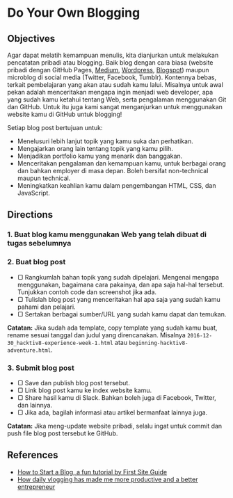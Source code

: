 # Do Your Own Blogging

## Objectives

Agar dapat melatih kemampuan menulis, kita dianjurkan untuk melakukan pencatatan pribadi atau blogging. Baik blog dengan cara biasa (website pribadi dengan GitHub Pages, [Medium](https://medium.com), [Wordpress](https://wordpress.com), [Blogspot](http://blogspot.com)) maupun microblog di social media (Twitter, Facebook, Tumblr). Kontennya bebas, terkait pembelajaran yang akan atau sudah kamu lalui. Misalnya untuk awal pekan adalah menceritakan mengapa ingin menjadi web developer, apa yang sudah kamu ketahui tentang Web, serta pengalaman menggunakan Git dan GitHub. Untuk itu juga kami sangat menganjurkan untuk menggunakan website kamu di GitHub untuk blogging!

Setiap blog post bertujuan untuk:

- Menelusuri lebih lanjut topik yang kamu suka dan perhatikan.
- Mengajarkan orang lain tentang topik yang kamu pilih.
- Menjadikan portfolio kamu yang menarik dan banggakan.
- Menceritakan pengalaman dan kemampuan kamu, untuk berbagai orang dan bahkan employer di masa depan. Boleh bersifat non-technical maupun technical.
- Meningkatkan keahlian kamu dalam pengembangan HTML, CSS, dan JavaScript.

## Directions

### 1. Buat blog kamu menggunakan Web yang telah dibuat di tugas sebelumnya

### 2. Buat blog post

- ▢ Rangkumlah bahan topik yang sudah dipelajari. Mengenai mengapa menggunakan, bagaimana cara pakainya, dan apa saja hal-hal tersebut. Tunjukkan contoh code dan screenshot jika ada.
- ▢ Tulislah blog post yang menceritakan hal apa saja yang sudah kamu pahami dan pelajari.
- ▢ Sertakan berbagai sumber/URL yang sudah kamu dapat dan temukan.

**Catatan:** Jika sudah ada template, copy template yang sudah kamu buat, rename sesuai tanggal dan judul yang direncanakan. Misalnya `2016-12-30_hacktiv8-experience-week-1.html` atau `beginning-hacktiv8-adventure.html`.

### 3. Submit blog post

- ▢ Save dan publish blog post tersebut.
- ▢ Link blog post kamu ke index website kamu.
- ▢ Share hasil kamu di Slack. Bahkan boleh juga di Facebook, Twitter, dan lainnya.
- ▢ Jika ada, bagilah informasi atau artikel bermanfaat lainnya juga.

**Catatan:** Jika meng-update website pribadi, selalu ingat untuk commit dan push file blog post tersebut ke GitHub.

## References

- [How to Start a Blog, a fun tutorial by First Site Guide](http://firstsiteguide.com/start-blog)
- [How daily vlogging has made me more productive and a better entrepreneur](https://meda.io/blog/startup/2016/05/20/how-daily-vlogging-has-made-me-more-productive-and-a-better-entrepreneur.html)

